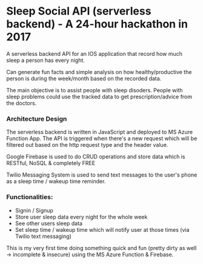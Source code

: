 # Sleep Social API (serverless backend) - A 24-hour hackathon in 2017

A serverless backend API for an IOS application that record how much sleep a person has every night. 

Can generate fun facts and simple analysis on how healthy/productive the person is during the week/month based on the recorded data.

The main objective is to assist people with sleep disoders. People with sleep problems could use the tracked data to get prescription/advice from the doctors.

### Architecture Design
The serverless backend is written in JavaScript and deployed to MS Azure Function App. The API is triggered when there's a new request which will be filtered out based on the http request type and the header value.

Google Firebase is used to do CRUD operations and store data which is RESTful, NoSQL & completely FREE 

Twilio Messaging System is used to send text messages to the user's phone as a sleep time / wakeup time reminder.

### Functionalities:
- Signin / Signup
- Store user sleep data every night for the whole week
- See other users sleep data
- Set sleep time / wakeup time which will notify user at those times (via Twilio text messaging)

This is my very first time doing something quick and fun (pretty dirty as well -> incomplete & insecure) using the MS Azure Function & Firebase.
